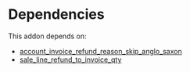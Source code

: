 # Dependencies

This addon depends on:

- [account_invoice_refund_reason_skip_anglo_saxon](https://github.com/bringout/oca-financial)
- [sale_line_refund_to_invoice_qty](https://github.com/bringout/oca-financial)
